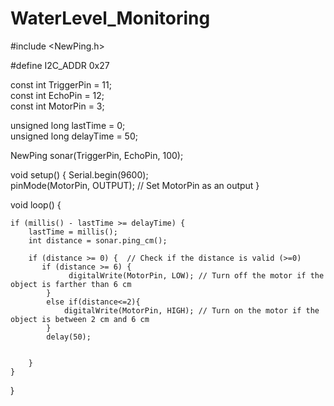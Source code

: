 # WaterLevel_Monitoring

#include <NewPing.h> 

#define I2C_ADDR    0x27  

const int TriggerPin = 11;  
const int EchoPin = 12;     
const int MotorPin = 3;     

unsigned long lastTime = 0;     
unsigned long delayTime = 50;   

NewPing sonar(TriggerPin, EchoPin, 100);  

void setup() {
    Serial.begin(9600);         
    pinMode(MotorPin, OUTPUT);   // Set MotorPin as an output
}

void loop() {
    
    if (millis() - lastTime >= delayTime) {
        lastTime = millis();    
        int distance = sonar.ping_cm(); 

        if (distance >= 0) {  // Check if the distance is valid (>=0)
           if (distance >= 6) {
                 digitalWrite(MotorPin, LOW); // Turn off the motor if the object is farther than 6 cm
            }
            else if(distance<=2){
                digitalWrite(MotorPin, HIGH); // Turn on the motor if the object is between 2 cm and 6 cm
            }
            delay(50);
            
            
        }
    }
}
